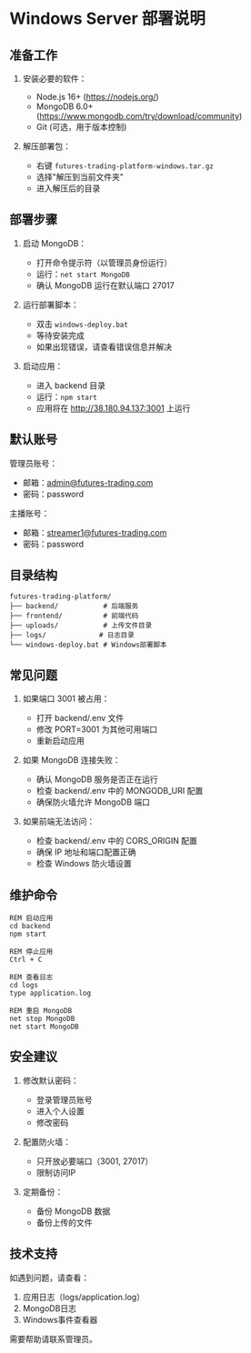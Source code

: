# Windows Server 部署说明

## 准备工作

1. 安装必要的软件：
   - Node.js 16+ (https://nodejs.org/)
   - MongoDB 6.0+ (https://www.mongodb.com/try/download/community)
   - Git (可选，用于版本控制)

2. 解压部署包：
   - 右键 `futures-trading-platform-windows.tar.gz`
   - 选择"解压到当前文件夹"
   - 进入解压后的目录

## 部署步骤

1. 启动 MongoDB：
   - 打开命令提示符（以管理员身份运行）
   - 运行：`net start MongoDB`
   - 确认 MongoDB 运行在默认端口 27017

2. 运行部署脚本：
   - 双击 `windows-deploy.bat`
   - 等待安装完成
   - 如果出现错误，请查看错误信息并解决

3. 启动应用：
   - 进入 backend 目录
   - 运行：`npm start`
   - 应用将在 http://38.180.94.137:3001 上运行

## 默认账号

管理员账号：
- 邮箱：admin@futures-trading.com
- 密码：password

主播账号：
- 邮箱：streamer1@futures-trading.com
- 密码：password

## 目录结构

```
futures-trading-platform/
├── backend/           # 后端服务
├── frontend/          # 前端代码
├── uploads/           # 上传文件目录
├── logs/             # 日志目录
└── windows-deploy.bat # Windows部署脚本
```

## 常见问题

1. 如果端口 3001 被占用：
   - 打开 backend/.env 文件
   - 修改 PORT=3001 为其他可用端口
   - 重新启动应用

2. 如果 MongoDB 连接失败：
   - 确认 MongoDB 服务是否正在运行
   - 检查 backend/.env 中的 MONGODB_URI 配置
   - 确保防火墙允许 MongoDB 端口

3. 如果前端无法访问：
   - 检查 backend/.env 中的 CORS_ORIGIN 配置
   - 确保 IP 地址和端口配置正确
   - 检查 Windows 防火墙设置

## 维护命令

```batch
REM 启动应用
cd backend
npm start

REM 停止应用
Ctrl + C

REM 查看日志
cd logs
type application.log

REM 重启 MongoDB
net stop MongoDB
net start MongoDB
```

## 安全建议

1. 修改默认密码：
   - 登录管理员账号
   - 进入个人设置
   - 修改密码

2. 配置防火墙：
   - 只开放必要端口（3001, 27017）
   - 限制访问IP

3. 定期备份：
   - 备份 MongoDB 数据
   - 备份上传的文件

## 技术支持

如遇到问题，请查看：
1. 应用日志（logs/application.log）
2. MongoDB日志
3. Windows事件查看器

需要帮助请联系管理员。
